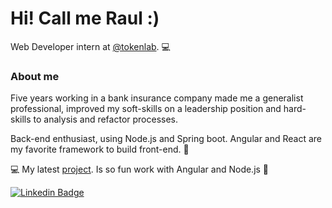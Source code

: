 # Hi! Call me Raul :)
Web Developer intern at [@tokenlab](https://www.tokenlab.com.br/pt/). 💻

### About me
Five years working in a bank insurance company made me a generalist professional, improved my soft-skills on a leadership position and hard-skills to analysis and refactor processes.

<p>Back-end enthusiast, using Node.js and Spring boot. Angular and React are my favorite framework to build front-end. 🤘<p>

💻 My latest [project](https://calendar-frontend-7fvgjsxjz-rpjansma.vercel.app/#/). Is so fun work with Angular and Node.js 🥰

[![Linkedin Badge](https://img.shields.io/badge/-LinkedIn-blue?style=flat-square&logo=Linkedin&logoColor=white&link=https://www.linkedin.com/in/raul-paes/)](https://www.linkedin.com/in/raul-paes/)
